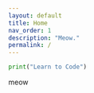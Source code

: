 ```yaml
---
layout: default
title: Home
nav_order: 1
description: "Meow."
permalink: /
---
```

```Python
print("Learn to Code")
```
meow
